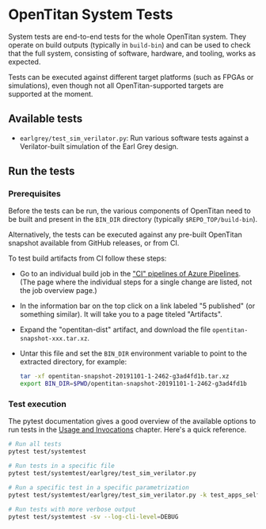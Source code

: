 # OpenTitan System Tests

System tests are end-to-end tests for the whole OpenTitan system. They operate
on build outputs (typically in `build-bin`) and can be used to check that the
full system, consisting of software, hardware, and tooling, works as expected.

Tests can be executed against different target platforms (such as FPGAs or
simulations), even though not all OpenTitan-supported targets are supported at
the moment.

## Available tests

* `earlgrey/test_sim_verilator.py`: Run various software tests against a
  Verilator-built simulation of the Earl Grey design.

## Run the tests

### Prerequisites

Before the tests can be run, the various components of OpenTitan need to be
built and present in the `BIN_DIR` directory (typically `$REPO_TOP/build-bin`).

Alternatively, the tests can be executed against any pre-built OpenTitan
snapshot available from GitHub releases, or from CI.

To test build artifacts from CI follow these steps:

* Go to an individual build job in the
  ["CI" pipelines of Azure Pipelines](https://dev.azure.com/lowrisc/opentitan/_build?definitionId=9&_a=summary).
  (The page where the individual steps for a single change are listed, not the
  job overview page.)
* In the information bar on the top click on a link labeled "5 published"
  (or something similar). It will take you to a page titeled "Artifacts".
* Expand the "opentitan-dist" artifact, and download the file
  `opentitan-snapshot-xxx.tar.xz`.
* Untar this file and set the `BIN_DIR` environment variable to point to the
  extracted directory, for example:

  ```sh
  tar -xf opentitan-snapshot-20191101-1-2462-g3ad4fd1b.tar.xz
  export BIN_DIR=$PWD/opentitan-snapshot-20191101-1-2462-g3ad4fd1b
  ```

### Test execution

The pytest documentation gives a good overview of the available options to run
tests in the [Usage and Invocations](https://docs.pytest.org/en/stable/usage.html)
chapter. Here's a quick reference.

```sh
# Run all tests
pytest test/systemtest

# Run tests in a specific file
pytest test/systemtest/earlgrey/test_sim_verilator.py

# Run a specific test in a specific parametrization
pytest test/systemtest/earlgrey/test_sim_verilator.py -k test_apps_selfchecking[usbdev_test]

# Run tests with more verbose output
pytest test/systemtest -sv --log-cli-level=DEBUG
```
